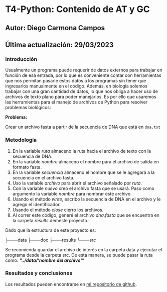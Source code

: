 # T4-Python: Contenido de AT y GC

## Autor: Diego Carmona Campos
## Última actualización: 29/03/2023

### **Introducción**
Usualmente un programa puede requerir de datos externos para trabajar en función de esa entrada, por lo que es conveniente contar con herramientas que nos permitan pasarle estos datos a los programas sin tener que ingresarlos manualmente en el código. Además, en biología solemos trabajar con una gran cantidad de datos, lo que nos obliga a hacer uso de archivos de texto plano para poder manejarlos. Es por ello que usaremos las herramientas para el manejo de archivos de Python para resolver problemas biológicos:

**Problema:**

Crear un archivo fasta a partir de la secuencia de DNA que está en `dna.txt`


### **Metodología**
1. En la variable *ruta* almaceno la ruta hacia el archivo de texto con la secuencia de DNA.
2. En la variable *nombre* almaceno el nombre para el archivo de salida en formato fasta.
3. En la variable *secuencia* almaceno el nombre que se le agregará a la secuencia en el archivo fasta.
4. Uso la variable *archivo* para abrir el archivo señalado por *ruta*.
5. Con la variable *nuevo* creo el archivo fasta que se usará. Paso como argumento la variable *nombre* para nombrar este archivo.
6. Usando el método *write*, escribo la secuencia de DNA en el archivo y le agrego el identificador.
7. Usando el método *close* cierro los archivos.
8. Al correr este código, generé el archivo *dna.fasta* que se encuentra en la carpeta *results* demeste proyecto.

Dado que la estructura de este proyecto es: 

├───data
├───doc
├───results
└───src

Se recomienda guardar el archivo de interés en la carpeta data y ejecutar el programa desde la carpeta src. De esta manera, se puede pasar la ruta como:
***"../data/'nombre del archivo'"***

### **Resultados y conclusiones**
Los resultados pueden encontrarse en [mi repositorio de github](https://github.com/diegocarcam/pythonI).